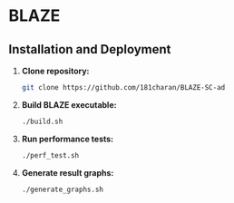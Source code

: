 # BLAZE

## Installation and Deployment

1. **Clone repository:**

   ```bash
   git clone https://github.com/181charan/BLAZE-SC-ad
   ```

2. **Build BLAZE executable:**

   ```bash
   ./build.sh
   ```

3. **Run performance tests:**

   ```bash
   ./perf_test.sh
   ```

4. **Generate result graphs:**

   ```bash
   ./generate_graphs.sh
   ```

